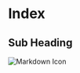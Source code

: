 # Index
## Sub Heading
![Markdown Icon](https://github.com/navaneethku/skills-communicate-using-markdown/assets/88205492/d3161c39-9e03-4629-b502-bf3758011b0b)
